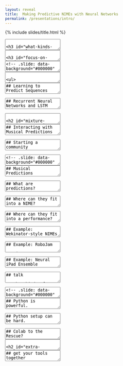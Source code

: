 ```yaml
---
layout: reveal
title:  Making Predictive NIMEs with Neural Networks
permalink: /presentations/intro/
---
```


{% include slides/title.html %}

<section data-markdown>
<textarea data-template>

### What kinds of neural networks are useful in NIMEs?

### How do recurrent neural networks work? <!-- .element: class="fragment" -->

### How can we use them to generate creative data? <!-- .element: class="fragment" -->

### Is there a more convenient way to do this? <!-- .element: class="fragment" -->

</textarea>
</section>

<section data-markdown>
<textarea data-template>

### Focus on hands on experiments

### Focus on small data <!-- .element: class="fragment" -->

### Use widely available tools <!-- .element: class="fragment" -->

### Everybody will train a neural network (?) <!-- .element: class="fragment" -->

</textarea>
</section>

<section data-markdown>
<textarea data-template>
<!-- .slide: data-background="#000000" -->
# Rough Plan
</textarea>
</section>

<section data-markdown>
<textarea data-template>

- 9:00 Meeting, Intro, and Python Setup
- 9:15 [Overview of Deep Learning and Creativity]({{site.baseurl}}/nime/#overview-dl-creativity)
- 9:45 [Generating Text and Music with RNNs (practical)]({{site.baseurl}}/nime/#generating-sequences)
- 10:30 (coffee break)
- 10:45 Hack: inventing Star Trek episode titles
- 11:30 [Using Mixture Density Networks (MDNs)]({{site.baseurl}}/nime/#mixture-density)
- 13:00 Lunch (90 minutes)
- 14:30 [Making Predictive Musical Interactions with the IMPS system]({{site.baseurl}}/nime/#making-predictive)
- 16:00 (coffee break)
- 16:15 [Future directions for creative neural networks at NIME and beyond]({{site.baseurl}}/nime/#future-directions)

</textarea>
</section>

<section data-markdown>
<textarea data-template>
## Learning to Predict Sequences

![]({{site.baseurl}}/assets/sequence-learning.png)
</textarea>
</section>

<section data-markdown>
<textarea data-template>
## Recurrent Neural Networks and LSTM Units

![]({{site.baseurl}}/assets/charRNN-arch.png)
</textarea>
</section>


<section data-markdown>
<textarea data-template>

## Mixture Density RNNs

![]({{site.baseurl}}/assets/imps/mdn-examples.jpg)

</textarea>
</section>

<section data-markdown>
<textarea data-template>
## Interacting with Musical Predictions

![]({{site.baseurl}}/assets/imps/predictive-interaction-motivation-hires.png)
</textarea>
</section>

<section data-markdown>
<textarea data-template>
## Starting a community

![]({{site.baseurl}}/assets/imps/imps-nimes-examples.jpg)
</textarea>
</section>

<section data-markdown>
<textarea data-template>
<!-- .slide: data-background="#000000" -->
# Predictions
</textarea>
</section>

<section data-markdown>
<textarea data-template>
## Musical Predictions

![]({{site.baseurl}}/assets/intro/musical-performance-predictions.jpg)
</textarea>
</section>

<section data-markdown>
<textarea data-template>
## What are predictions?

![]({{site.baseurl}}/assets/intro/predictive-models-overview.png)
</textarea>
</section>

<section data-markdown>
<textarea data-template>
## Where can they fit into a NIME?

![]({{site.baseurl}}/assets/intro/interactive-music-model-rowe.png)
</textarea>
</section>

<section data-markdown>
<textarea data-template>
## Where can they fit into a performance?

![]({{site.baseurl}}/assets/intro/prediction-location.png)
</textarea>
</section>

<section data-markdown>
<textarea data-template>
## Example: Wekinator-style NIMEs

![]({{site.baseurl}}/assets/wekinator-example.jpg)

[Source: FlowerPowa74 (YouTube Video)](https://youtu.be/tcQpnV4ajLY)
</textarea>
</section>

<section data-markdown>
<textarea data-template>
## Example: RoboJam

![]({{site.baseurl}}/assets/robojam-interaction.png)

[RoboJam Demo](https://youtu.be/n2xSHoB2_uY)
</textarea>
</section>

<section data-markdown>
<textarea data-template>
## Example: Neural iPad Ensemble

![]({{site.baseurl}}/assets/neural-ipad-band-demo.jpg)

[YouTube Video](https://youtu.be/FpQCAd0zKiU)
</textarea>
</section>

<section class="talk-box" data-markdown data-background-color="#aef4e6">
<textarea data-template>
## talk

what kinds of predictions would you like a NIME to make?
</textarea>
</section>

<section data-markdown>
<textarea data-template>
<!-- .slide: data-background="#000000" -->
# Tools
</textarea>
</section>

<section data-markdown>
<textarea data-template>
## Python is powerful.

![](https://imgs.xkcd.com/comics/python.png)

We can all be Python superheroes! <!-- .element: class="fragment" -->
</textarea>
</section>

<section data-markdown>
<textarea data-template>
## Python setup can be hard.

![](https://imgs.xkcd.com/comics/python_environment.png)

(Sorry) <!-- .element: class="fragment" -->
</textarea>
</section>

<section data-markdown>
<textarea data-template>
## Colab to the Rescue?

![]({{site.baseurl}}/assets/colab.png)

</textarea>
</section>

<section data-markdown>
<textarea data-template>

## extra tools

![Processing](https://processing.org/img/processing3-logo.png) <!-- .element: width="10%" -->

[Processing](https://processing.org)

![Pure Data](https://fr.flossmanuals.net/puredata/choisir-entre-pd-extended-et-pd-vanilla/static/puredata_fr-logo_pd_extended-fr-old.png) <!-- .element: width="10%" -->

[Pure Data](https://puredata.info/downloads/pure-data)

Or use whatever computer music environment you want (needs to send and receive OSC messages).

</textarea>
</section>


<section class="info-box" data-markdown data-background-color="#b6daf2">
<textarea data-template>
## get your tools together

Now's the time to look at the [setup]({{site.baseurl}}/setup) page
on [creativeprediction.xyz](https://creativeprediction.xyz).

This course works best with Python, Keras, and Jupyter on your computer, but you
can use (online) Google Colab Notebooks as well for most of the
examples.
</textarea>
</section>
